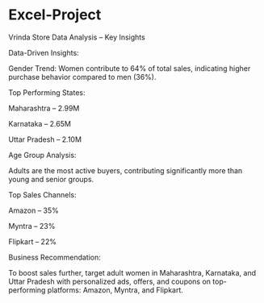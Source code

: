 # Excel-Project
Vrinda Store Data Analysis – Key Insights

Data-Driven Insights:

Gender Trend: Women contribute to 64% of total sales, indicating higher purchase behavior compared to men (36%).

Top Performing States:

Maharashtra – 2.99M

Karnataka – 2.65M

Uttar Pradesh – 2.10M

Age Group Analysis:

Adults are the most active buyers, contributing significantly more than young and senior groups.

Top Sales Channels:

Amazon – 35%

Myntra – 23%

Flipkart – 22%

Business Recommendation:

To boost sales further, target adult women in Maharashtra, Karnataka, and Uttar Pradesh with personalized ads, offers, and coupons on top-performing platforms: Amazon, Myntra, and Flipkart.
